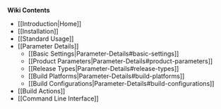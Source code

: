 **Wiki Contents**
* [[Introduction|Home]]
* [[Installation]]
* [[Standard Usage]]
* [[Parameter Details]]
    * [[Basic Settings|Parameter-Details#basic-settings]]
    * [[Product Parameters|Parameter-Details#product-parameters]]
    * [[Release Types|Parameter-Details#release-types]]
    * [[Build Platforms|Parameter-Details#build-platforms]]
    * [[Build Configurations|Parameter-Details#build-configurations]]
* [[Build Actions]]
* [[Command Line Interface]]